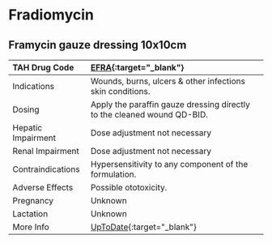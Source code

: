 # Fradiomycin

## Framycin gauze dressing 10x10cm

| TAH Drug Code      | [EFRA](https://www.tahsda.org.tw/drugs/hissearch.php?drug_code=EFRA){:target="_blank"}       |
|:-------------------|:---------------------------------------------------------------------------------------------|
| Indications        | Wounds, burns, ulcers & other infections skin conditions.                                    |
| Dosing             | Apply the paraffin gauze dressing directly to the cleaned wound QD-BID.                      |
| Hepatic Impairment | Dose adjustment not necessary                                                                |
| Renal Impairment   | Dose adjustment not necessary                                                                |
| Contraindications  | Hypersensitivity to any component of the formulation.                                        |
| Adverse Effects    | Possible ototoxicity.                                                                        |
| Pregnancy          | Unknown                                                                                      |
| Lactation          | Unknown                                                                                      |
| More Info          | [UpToDate](https://www.uptodate.com/contents/fradiomycin-drug-information){:target="_blank"} |

